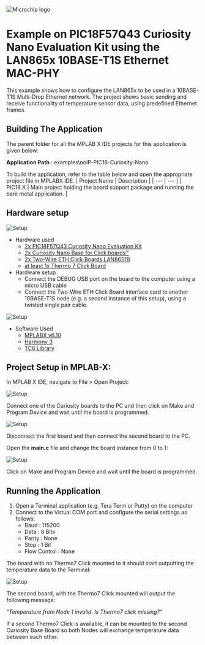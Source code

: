 ﻿![Microchip logo](https://raw.githubusercontent.com/wiki/Microchip-MPLAB-Harmony/Microchip-MPLAB-Harmony.github.io/images/microchip_logo.png)

# Example on PIC18F57Q43 Curiosity Nano Evaluation Kit using the LAN865x 10BASE-T1S Ethernet MAC-PHY

This example shows how to configure the LAN865x to be used in a 10BASE-T1S Multi-Drop Ethernet network. The project shows basic sending and receive functionality of temperature sensor data, using predefined Ethernet frames.

## Building The Application
The parent folder for all the MPLAB X IDE projects for this application is given below:

**Application Path** : examples\noIP-PIC18-Curiosity-Nano

To build the application, refer to the table below and open the appropriate project file
in MPLABX IDE.
| Project Name              | Description                                               |
| ---                       | ---                                                       |
| PIC18.X | Main project holding the board support package and running the bare metal application.  |

## Hardware setup

![Setup](images/Setup.png)

* Hardware used
    * [2x PIC18F57Q43 Curiosity Nano Evaluation Kit](https://www.microchip.com/en-us/development-tool/DM164150)
    * [2x Curiosity Nano Base for Click boards™](https://www.microchip.com/en-us/development-tool/AC164162)
    * [2x Two-Wire ETH Click Boards LAN8651B](https://www.mikroe.com/two-wire-eth-click)
    * [at least 1x Thermo 7 Click Board](https://www.mikroe.com/thermo-7-click)
* Hardware setup
    * Connect the DEBUG USB port on the board to the computer using a micro USB cable
    * Connect the Two-Wire ETH Click Board interface card to another 10BASE-T1S node (e.g. a second instance of this setup), using a twisted single pair cable.

![Setup](images/Setup-2boards.jpg)

* Software Used
    * [MPLABX v6.10](https://www.microchip.com/en-us/tools-resources/develop/mplab-x-ide)
    * [Harmony 3](https://www.microchip.com/en-us/tools-resources/configure/mplab-harmony)
    * [TC6 Library](https://github.com/MicrochipTech/oa-tc6-lib)

## Project Setup in MPLAB-X:

In MPLAB X IDE, navigate to File > Open Project:
 
![Setup](images/OpenProject.jpg)

Connect one of the Curiosity boards to the PC and then click on Make and Program Device and wait until the board is programmed.

![Setup](images/Make.jpg)

Disconnect the first board and then connect the second board to the PC.

Open the **main.c** file and change the board instance from 0 to 1:

![Setup](images/NodeID.jpg)

Click on Make and Program Device and wait until the board is programmed.

## Running the Application

1. Open a Terminal application (e.g. Tera Term or Putty) on the computer
2. Connect to the Virtual COM port and configure the serial settings as follows:
    * Baud : 115200
    * Data : 8 Bits
    * Parity : None
    * Stop : 1 Bit
    * Flow Control : None
 
The board with no Thermo7 Click mounted to it should start outputting the temperature data to the Terminal:
 
![Setup](images/Running.JPG)

The second board, with the Thermo7 Click mounted will output the following message: 

*"Temperature from Node 1 invalid. Is Thermo7 click missing?"*

If a second Thermo7 Click is available, it can be mounted to the second Curiosity Base Board so both Nodes will exchange temperature data between each other.
